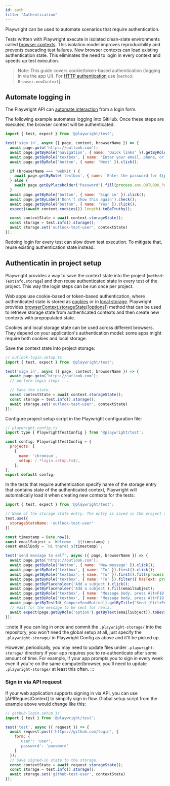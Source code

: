 ```yaml
---
id: auth
title: "Authentication"
---
```


Playwright can be used to automate scenarios that require authentication.

Tests written with Playwright execute in isolated clean-slate environments called [browser contexts](./browser-contexts.md). This isolation model improves reproducibility and prevents cascading test failures. New browser contexts can load existing authentication state. This eliminates the need to login in every context and speeds up test execution.

> Note: This guide covers cookie/token-based authentication (logging in via the app UI). For [HTTP authentication](https://developer.mozilla.org/en-US/docs/Web/HTTP/Authentication) use [`method: Browser.newContext`].

## Automate logging in

The Playwright API can [automate interaction](./input.md) from a login form.

The following example automates logging into GitHub. Once these steps are executed,
the browser context will be authenticated.

```js tab=js-ts
import { test, expect } from '@playwright/test';

test('sign in', async ({ page, context, browserName }) => {
  await page.goto('https://outlook.com');
  await page.getByRole('navigation', { name: 'Quick links' }).getByRole('link', { name: 'Sign in' }).click();
  await page.getByRole('textbox', { name: 'Enter your email, phone, or Skype.' }).fill(process.env.OUTLOOK_USER!);
  await page.getByRole('button', { name: 'Next' }).click();

  if (browserName === 'webkit') {
    await page.getByRole('textbox', { name: `Enter the password for ${process.env.OUTLOOK_USER!}` }).fill(process.env.OUTLOOK_PASSWORD!);
  } else {
    await page.getByPlaceholder('Password').fill(process.env.OUTLOOK_PASSWORD!);
  }
  await page.getByRole('button', { name: 'Sign in' }).click();
  await page.getByLabel('Don\'t show this again').check();
  await page.getByRole('button', { name: 'Yes' }).click();
  expect((await context.cookies()).length).toBeTruthy();

  const contextState = await context.storageState();
  const storage = test.info().storage();
  await storage.set('outlook-test-user', contextState)
});
```

Redoing login for every test can slow down test execution. To mitigate that, reuse
existing authentication state instead.

## Authenticatin in project setup

Playwright provides a way to save the context state into the project [`method: TestInfo.storage`]
and then reuse authenticated state in every test of the project. This way the
login steps can be run once per project.

Web apps use cookie-based or token-based authentication, where authenticated state is stored as [cookies](https://developer.mozilla.org/en-US/docs/Web/HTTP/Cookies) or in [local storage](https://developer.mozilla.org/en-US/docs/Web/API/Storage). Playwright provides [browserContext.storageState([options])](https://playwright.dev/docs/api/class-browsercontext#browser-context-storage-state) method that can be used to retrieve storage state from authenticated contexts and then create new contexts with prepopulated state.

Cookies and local storage state can be used across different browsers. They depend on your application's authentication model: some apps might require both cookies and local storage.

Save the context state into project storage:

```js tab=js-ts
// outlook-login.setup.ts
import { test, expect } from '@playwright/test';

test('sign in', async ({ page, context, browserName }) => {
  await page.goto('https://outlook.com');
  // perform login steps ...

  // Save the state.
  const contextState = await context.storageState();
  const storage = test.info().storage();
  await storage.set('outlook-test-user', contextState)
});
```

Configure project setup script in the Playwright configuration file:

```js tab=js-ts
// playwright.config.ts
import type { PlaywrightTestConfig } from '@playwright/test';

const config: PlaywrightTestConfig = {
  projects: [
    {
      name: 'chromium',
      setup: /.*login.setup.ts$/,
    },
};
export default config;
```

In the tests that require authentication specify name of the storage entry
that contains state of the authenticated context, Playwright will automatically
load it when creating new contexts for the tests:

```js tab=js-ts
import { test, expect } from '@playwright/test';

// Name of the storage state entry. The entry is saved in the project setup.
test.use({
  storageStateName: 'outlook-test-user'
})

const timestamp = Date.now();
const emailSubject = `Welcome - ${timestamp}`;
const emailBody = `Hi there! ${timestamp}`;

test('send message to self', async ({ page, browserName }) => {
  await page.goto('https://outlook.com');
  await page.getByRole('button', { name: 'New message' }).click();
  await page.getByRole('textbox', { name: 'To' }).first().click();
  await page.getByRole('textbox', { name: 'To' }).first().fill(process.env.OUTLOOK_USER!);
  await page.getByRole('textbox', { name: 'To' }).filter({ hasText: process.env.OUTLOOK_USER! }).press('Enter');
  await page.getByPlaceholder('Add a subject').click();
  await page.getByPlaceholder('Add a subject').fill(emailSubject);
  await page.getByRole('textbox', { name: 'Message body, press Alt+F10 to exit' }).click();
  await page.getByRole('textbox', { name: 'Message body, press Alt+F10 to exit' }).fill(emailBody);
  await page.getByTestId('ComposeSendButton').getByTitle('Send (Ctrl+Enter)').click();
  // Wait for the message to be sent for realz.
  await expect(page.getByRole('option').getByText(emailSubject)).toBeVisible();
});
```

:::note
If you can log in once and commit the `.playwright-storage/` into the repository, you won't need the global setup at all, just specify the `.playwright-storage/` in Playwright Config as above and it'll be picked up.

However, periodically, you may need to update files under `.playwright-storage/` directory if your app requires you to re-authenticate after some amount of time. For example, if your app prompts you to sign in every week even if you're on the same computer/browser, you'll need to update `.playwright-storage/` at least this often.
:::

### Sign in via API request

If your web application supports signing in via API, you can use [APIRequestContext] to simplify sign in flow. Global setup script from the example above would change like this:

```js tab=js-ts
// github-login.setup.js
import { test } from '@playwright/test';

test('test', async ({ request }) => {
  await request.post('https://github.com/login', {
    form: {
      'user': 'user',
      'password': 'password'
    }
  });
  // Save signed-in state to the storage.
  const contextState = await request.storageState();
  const storage = test.info().storage();
  await storage.set('github-test-user', contextState)
});
```

